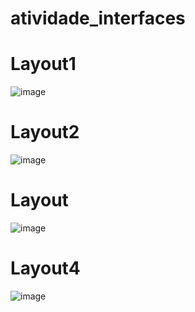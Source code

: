# atividade_interfaces

# Layout1
![image](https://github.com/jinkijack/flutter_layouts/assets/63086447/08240ba6-c8c1-4887-8c40-e3aee654b858)


# Layout2
![image](https://github.com/jinkijack/flutter_layouts/assets/63086447/a7277d81-3afa-4e6d-851f-26e8e7b5d776)


# Layout
![image](https://github.com/jinkijack/flutter_layouts/assets/63086447/0c4bb77d-dea2-437f-aa08-dfb0d095f7c6)


# Layout4
![image](https://github.com/jinkijack/flutter_layouts/assets/63086447/e8623c89-74be-4de1-a482-9c24f21ce2cf)
